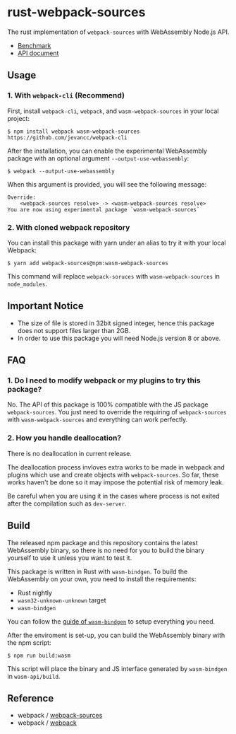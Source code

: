 # rust-webpack-sources

The rust implementation of `webpack-sources` with WebAssembly Node.js API.

* [Benchmark](https://github.com/jevancc/webpack-sources-benchmark)
* [API document](https://github.com/webpack/webpack-sources)

## Usage


### 1. With `webpack-cli` (Recommend)
First, install `webpack-cli`, `webpack`, and `wasm-webpack-sources` in your local project:
```
$ npm install webpack wasm-webpack-sources https://github.com/jevancc/webpack-cli
```
After the installation, you can enable the experimental WebAssembly package with an optional argument `--output-use-webassembly`:
```
$ webpack --output-use-webassembly
```
When this argument is provided, you will see the following message:
```
Override:
    <webpack-sources resolve> -> <wasm-webpack-sources resolve>
You are now using experimental package `wasm-webpack-sources`
```

### 2. With cloned webpack repository
You can install
this package with yarn under an alias to try it with your local Webpack:
```
$ yarn add webpack-sources@npm:wasm-webpack-sources
```
This command will replace `webpack-soruces` with `wasm-webpack-sources` in `node_modules`.

## Important Notice
* The size of file is stored in 32bit signed integer, hence this package does not support files larger than 2GB.
* In order to use this package you will need Node.js version 8 or above.

## FAQ
### 1. Do I need to modify webpack or my plugins to try this package?
No. The API of this package is 100% compatible with the JS package `webpack-sources`. You just need to override the requiring of `webpack-sources` with `wasm-webpack-sources` and everything can work perfectly.

### 2. How you handle deallocation?
There is no deallocation in current release.

The deallocation process invloves extra works to be made in webpack and plugins which use and create objects with `webpack-sources`. So far, these works haven't be done so it may impose the potential risk of memory leak.

Be careful when you are using it in the cases where process is not exited after the compilation such as `dev-server`.

## Build

The released npm package and this repository contains the latest WebAssembly binary, so there is no need for you to build the binary yourself to use it unless you want to test it.

This package is written in Rust with `wasm-bindgen`. To build the WebAssembly on your own, you need to install the  requirements:
* Rust nightly
* `wasm32-unknown-unknown` target
* `wasm-bindgen`

You can follow the [guide of `wasm-bindgen`](https://rustwasm.github.io/wasm-bindgen/whirlwind-tour/basic-usage.html) to setup everything you need.

After the enviroment is set-up, you can build the WebAssembly binary with the npm script:
```
$ npm run build:wasm
```
This script will place the binary and JS interface generated by `wasm-bindgen` in `wasm-api/build`.

## Reference
* webpack / [webpack-sources](https://github.com/webpack/webpack-sources)
* webpack / [webpack](https://github.com/webpack/webpack)

